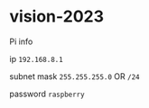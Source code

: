 # vision-2023

Pi info

ip `192.168.8.1`

subnet mask `255.255.255.0` OR `/24`

password `raspberry`
